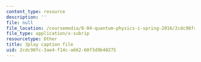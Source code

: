 ```yaml
---
content_type: resource
description: ''
file: null
file_location: /coursemedia/8-04-quantum-physics-i-spring-2016/2cdc98fc3ae4f14ca66260f3d9b40275_GWMeYKUvj7Y.srt
file_type: application/x-subrip
resourcetype: Other
title: 3play caption file
uid: 2cdc98fc-3ae4-f14c-a662-60f3d9b40275
---
```

